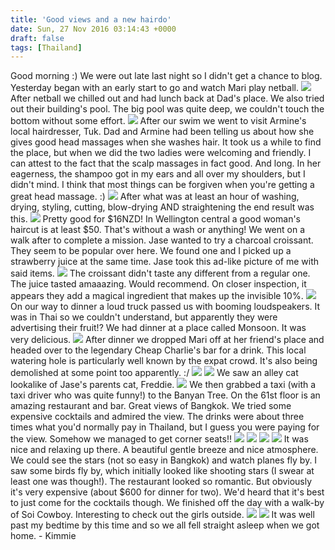 ```yaml
---
title: 'Good views and a new hairdo'
date: Sun, 27 Nov 2016 03:14:43 +0000
draft: false
tags: [Thailand]
---
```


Good morning :) We were out late last night so I didn't get a chance to blog. Yesterday began with an early start to go and watch Mari play netball. [![](http://jovialdragon.files.wordpress.com/2016/11/wp-image-130982475jpg.jpg)](http://jovialdragon.files.wordpress.com/2016/11/wp-image-130982475jpg.jpg) After netball we chilled out and had lunch back at Dad's place. We also tried out their building's pool. The big pool was quite deep, we couldn't touch the bottom without some effort. [![](http://jovialdragon.files.wordpress.com/2016/11/wp-image-1153302128jpg.jpg)](http://jovialdragon.files.wordpress.com/2016/11/wp-image-1153302128jpg.jpg) After our swim we went to visit Armine's local hairdresser, Tuk. Dad and Armine had been telling us about how she gives good head massages when she washes hair. It took us a while to find the place, but when we did the two ladies were welcoming and friendly. I can attest to the fact that the scalp massages in fact good. And long. In her eagerness, the shampoo got in my ears and all over my shoulders, but I didn't mind. I think that most things can be forgiven when you're getting a great head massage. :) [![](http://jovialdragon.files.wordpress.com/2016/11/wp-image-660721389jpg.jpg)](http://jovialdragon.files.wordpress.com/2016/11/wp-image-660721389jpg.jpg) After what was at least an hour of washing, drying, styling, cutting, blow-drying AND straightening the end result was this. [![](http://jovialdragon.files.wordpress.com/2016/11/wp-image-1445717409jpg.jpg)](http://jovialdragon.files.wordpress.com/2016/11/wp-image-1445717409jpg.jpg) Pretty good for $16NZD! In Wellington central a good woman's haircut is at least $50. That's without a wash or anything! We went on a walk after to complete a mission. Jase wanted to try a charcoal croissant. They seem to be popular over here. We found one and I picked up a strawberry juice at the same time. Jase took this ad-like picture of me with said items. [![](http://jovialdragon.files.wordpress.com/2016/11/wp-image-1383038301jpg.jpg)](http://jovialdragon.files.wordpress.com/2016/11/wp-image-1383038301jpg.jpg) The croissant didn't taste any different from a regular one. The juice tasted amaaazing. Would recommend. On closer inspection, it appears they add a magical ingredient that makes up the invisible 10%. [![](http://jovialdragon.files.wordpress.com/2016/11/wp-image-1883867467jpg.jpg)](http://jovialdragon.files.wordpress.com/2016/11/wp-image-1883867467jpg.jpg) On our way to dinner a loud truck passed us with booming loudspeakers. It was in Thai so we couldn't understand, but apparently they were advertising their fruit!? We had dinner at a place called Monsoon. It was very delicious. [![](http://jovialdragon.files.wordpress.com/2016/11/wp-image-2105565080jpg.jpg)](http://jovialdragon.files.wordpress.com/2016/11/wp-image-2105565080jpg.jpg) After dinner we dropped Mari off at her friend's place and headed over to the legendary Cheap Charlie's bar for a drink. This local watering hole is particularly well known by the expat crowd. It's also being demolished at some point too apparently. :/ [![](http://jovialdragon.files.wordpress.com/2016/11/wp-image-1965364395jpg.jpg)](http://jovialdragon.files.wordpress.com/2016/11/wp-image-1965364395jpg.jpg) [![](http://jovialdragon.files.wordpress.com/2016/11/wp-image-1893310082jpg.jpg)](http://jovialdragon.files.wordpress.com/2016/11/wp-image-1893310082jpg.jpg) We saw an alley cat lookalike of Jase's parents cat, Freddie. [![](http://jovialdragon.files.wordpress.com/2016/11/wp-image-565757144jpg.jpg)](http://jovialdragon.files.wordpress.com/2016/11/wp-image-565757144jpg.jpg) We then grabbed a taxi (with a taxi driver who was quite funny!) to the Banyan Tree. On the 61st floor is an amazing restaurant and bar. Great views of Bangkok. We tried some expensive cocktails and admired the view. The drinks were about three times what you'd normally pay in Thailand, but I guess you were paying for the view. Somehow we managed to get corner seats!! [![](http://jovialdragon.files.wordpress.com/2016/11/wp-image-487088855jpg.jpg)](http://jovialdragon.files.wordpress.com/2016/11/wp-image-487088855jpg.jpg) [![](http://jovialdragon.files.wordpress.com/2016/11/wp-image-105650033jpg.jpg)](http://jovialdragon.files.wordpress.com/2016/11/wp-image-105650033jpg.jpg) [![](http://jovialdragon.files.wordpress.com/2016/11/wp-image-1319335650jpg.jpg)](http://jovialdragon.files.wordpress.com/2016/11/wp-image-1319335650jpg.jpg) [![](http://jovialdragon.files.wordpress.com/2016/11/wp-image-1500038680jpg.jpg)](http://jovialdragon.files.wordpress.com/2016/11/wp-image-1500038680jpg.jpg) It was nice and relaxing up there. A beautiful gentle breeze and nice atmosphere. We could see the stars (not so easy in Bangkok) and watch planes fly by. I saw some birds fly by, which initially looked like shooting stars (I swear at least one was though!). The restaurant looked so romantic. But obviously it's very expensive (about $600 for dinner for two). We'd heard that it's best to just come for the cocktails though. We finished off the day with a walk-by of Soi Cowboy. Interesting to check out the girls outside. [![](http://jovialdragon.files.wordpress.com/2016/11/wp-image-348735691jpg.jpg)](http://jovialdragon.files.wordpress.com/2016/11/wp-image-348735691jpg.jpg) [![](http://jovialdragon.files.wordpress.com/2016/11/wp-image-1884718437jpg.jpg)](http://jovialdragon.files.wordpress.com/2016/11/wp-image-1884718437jpg.jpg) It was well past my bedtime by this time and so we all fell straight asleep when we got home. - Kimmie